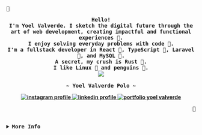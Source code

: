 <div align="center">
<p align="left">
  <samp> </samp>
</p>

<p align="center">
  <samp>
    <b>
    Hello!
    <br />
    I'm Yoel Valverde. I sketch the digital future through the art of web development, creating impactful and functional experiences .
    <br />
    I enjoy solving everyday problems with code .
    <br />
    I'm a fullstack developer in React , TypeScript 󰛦, Laravel 󰫐, and MySQL .
    <br />
    A secret, my crush is Rust .
    <br />
    I like Linux  and penguins .
    <br />
    <image src="https://readme-typing-svg.herokuapp.com?font=Iosevka&size=16&color=6791c9&center=true&width=410&height=45&lines=I+like+to+find+the+solution+to+a+problem." />
    <br /><br />
    <b>
      ~ Yoel Valverde Polo ~
    </b>
    <div align="center">
      <a href="https://instagram.com/yoelvp73" target="_blank">
        <img src="https://img.shields.io/badge/Instagram-%23E4405F.svg?logo=Instagram&logoColor=white" alt="instagram profile" />
      </a>
      <a href="https://linkedin.com/in/yoelvalverdepolo" target="_blank">
        <img src="https://img.shields.io/badge/LinkedIn-%230077B5.svg?logo=linkedin&logoColor=white" alt="linkedin profile" />
      </a>
      <a href="https://yoelvalverde.netlify.app" target="_blank">
        <img src="https://img.shields.io/badge/Portfolio-30363D.svg?&logo=GitHub-Sponsors&logoColor=white" alt="portfolio yoel valverde" />
      </a>
    </div>
  </samp>
</p>
<p align="right">
  <samp> </samp>
</p>
</div>
<br>

<!-- More info -->
<details>
<summary>
  <samp>
    <b>More Info</b>
  </samp>
</summary>


### Skills
<div>
  <img alt="HTML5" src="https://img.shields.io/badge/html5-%23E34F26.svg?style=flat&logo=HTML5&logoColor=white" /> <img alt="CSS3" src="https://img.shields.io/badge/CSS3-%231572B6.svg?style=flat&logo=css3&logoColor=white" /> <img alt="JAVASCRIPT" src="https://img.shields.io/badge/JAVASCRIPT-%23323330.svg?style=flat&logo=javascript&logoColor=%23F7DF1E" /> <img alt="MARKDOWN" src="https://img.shields.io/badge/MARKDOWN-%23000000.svg?style=flat&logo=markdown&logoColor=white" /> <img alt="PHP" src="https://img.shields.io/badge/PHP-%23777BB4.svg?style=flat&logo=php&logoColor=white" /> <img alt="TYPESCRIPT" src="https://img.shields.io/badge/TYPESCRIPT-%23007ACC.svg?style=flat&logo=typescript&logoColor=white" /> <img alt="DIGITAL OCEAN" src="https://img.shields.io/badge/DIGITALOCEAN-%230167ff.svg?style=flat&logo=digitalOcean&logoColor=white" /> <img alt="NETLIFY" src="https://img.shields.io/badge/NETLIFY-%23000000.svg?style=flat&logo=netlify&logoColor=#00C7B7" /> <img alt="CHAKRA UI" src="https://img.shields.io/badge/CHAKRA-%234ED1C5.svg?style=flat&logo=chakraui&logoColor=white" /> <img alt="BOOTSTRAP" src="https://img.shields.io/badge/BOOTSTRAP-%23563D7C.svg?style=flat&logo=bootstrap&logoColor=whit" /> <img alt="EXPRESS.JS" src="https://img.shields.io/badge/EXPRESSJS-%23404d59.svg?style=flat&logo=express&logoColor=%2361DAFB" /> <img alt="INSOMNIA" src="https://img.shields.io/badge/INSOMNIA-black?style=flat&logo=insomnia&logoColor=5849BE" /> <img alt="LARAVEL" src="https://img.shields.io/badge/LARAVEL-%23FF2D20.svg?style=flat&logo=laravel&logoColor=white" /> <img alt="NPM" src="https://img.shields.io/badge/NPM-%23000000.svg?style=flat&logo=npm&logoColor=white" /> <img alt="NODE.JS" src="https://img.shields.io/badge/NODEJS-6DA55F?style=flat&logo=node.js&logoColor=white" /> <img alt="REACT" src="https://img.shields.io/badge/REACT-%2320232a.svg?style=flat&logo=react&logoColor=%2361DAF" /> <img alt="SASS" src="https://img.shields.io/badge/SASS-hotpink.svg?style=flat&logo=SASS&logoColor=white" /> <img alt="STYLED COMPONENTS" src="https://img.shields.io/badge/STYLED-COMPONENTS-DB7093?style=flat&logo=styled-components&logoColor=white" /> <img alt="TAILWINDCSS" src="https://img.shields.io/badge/TAILWINDCSS-%2338B2AC.svg?style=flat&logo=tailwind-css&logoColor=white" /> <img alt="APACHE" src="https://img.shields.io/badge/APACHE-%23D42029.svg?style=flat&logo=apache&logoColor=white" /> <img alt="NGINX" src="https://img.shields.io/badge/NGINX-%23009639.svg?style=flat&logo=nginx&logoColor=white" /> <img alt="MARIADB" src="https://img.shields.io/badge/MARIADB-003545?style=flat&logo=mariadb&logoColor=white" /> <img alt="MYSQL" src="https://img.shields.io/badge/MYSQL-%2300f.svg?style=flat&logo=mysql&logoColor=white" /> <img alt="POSTGRES" src="https://img.shields.io/badge/POSTGRESS-%23316192.svg?style=flat&logo=postgresql&logoColor=white" /> <img alt="FIGMA" src="https://img.shields.io/badge/FIGMA-%23F24E1E.svg?style=flat&logo=figma&logoColor=white" /> <img alt="ESLINT" src="https://img.shields.io/badge/ESLINT-4B3263?style=flat&logo=eslint&logoColor=white" /> <img alt="NOTION" src="https://img.shields.io/badge/NOTION-%23000000.svg?style=flat&logo=notion&logoColor=white" /> <img alt="POSTMAN" src="https://img.shields.io/badge/POSTMAN-FF6C37?style=flat&logo=postman&logoColor=white" />
</div>

<!--
 <img alt="JAVA" src="https://img.shields.io/badge/JAVA-%23ED8B00.svg?style=flat&logo=java&logoColor=white" />
 <img alt="RUST" src="https://img.shields.io/badge/RUST-%23000000.svg?style=flat&logo=rust&logoColor=white" />
 <img alt="HEROKU" src="https://img.shields.io/badge/HEROKU-%23430098.svg?style=flat&logo=heroku&logoColor=white" /> 
 <img alt="NEXT.JS" src="https://img.shields.io/badge/NEXT-black?style=flat&logo=next.js&logoColor=white)" /> 
-->


### Records
<div align="center" style="display:flex;flex-wrap:wrap;justify-content:start;align-items:flex-start;gap:1rem;">
  <img src="https://github-readme-stats.vercel.app/api?username=yoelvp&theme=gruvbox&hide_border=false&include_all_commits=false&count_private=false" />
  <br />
  <img src="https://github-readme-streak-stats.herokuapp.com/?user=yoelvp&theme=gruvbox&hide_border=false" />
  <br />
  <img src="https://github-readme-stats.vercel.app/api/top-langs/?username=yoelvp&theme=gruvbox&hide_border=false&include_all_commits=false&count_private=false&layout=compact" />
</div>


### Achievements
<div align="center" style="display:flex;gap:2rem;justify-content:start;">
  <!-- <img src="https://github-trophies.vercel.app/?username=yoelvp&rank=SECRET,SSS,SS,S,AAA,AA,A&row=2&column=3&margin-w=15&margin-h=15&no-frame=true&theme=nord" /> -->
  <img src="https://github-profile-trophy.vercel.app/?username=yoelvp&theme=gruvbox&no-frame=false&no-bg=false&margin-w=4" />
</div>


### Phrase of the day
<div align="center" style="display:flex;gap:2rem;justify-content:start;">
  <img src="https://quotes-github-readme.vercel.app/api?type=horizontal&theme=gruvbox" />
</div>


<!-- ### Commits
![Snake animation](https://github.com/thepiyushmalhotra/thepiyushmalhotra/blob/output/github-contribution-grid-snake.svg)
![snake gif](https://github.com/yoelvp/yoelvp/blob/output/github-contribution-grid-snake.gif)
<picture>
  <source media="(prefers-color-scheme: dark)" srcset="github-snake-dark.svg" />
  <source media="(prefers-color-scheme: light)" srcset="github-snake.svg" />
  <img alt="github-snake" src="github-snake.svg" />
</picture> -->
</details>
